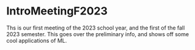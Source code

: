 # IntroMeetingF2023
Ths is our first meeting of the 2023 school year, and the first of the fall 2023 semester. This goes over the preliminary info, and shows off some cool applications of ML.
